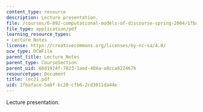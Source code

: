 ```yaml
---
content_type: resource
description: Lecture presentation.
file: /courses/6-892-computational-models-of-discourse-spring-2004/1fbaface5a8fbc20cfb62cd3011da44e_lec21.pdf
file_type: application/pdf
learning_resource_types:
- Lecture Notes
license: https://creativecommons.org/licenses/by-nc-sa/4.0/
ocw_type: OCWFile
parent_title: Lecture Notes
parent_type: CourseSection
parent_uid: 60d1924f-7823-1aed-404a-a8cca822467b
resourcetype: Document
title: lec21.pdf
uid: 1fbaface-5a8f-bc20-cfb6-2cd3011da44e
---
```

Lecture presentation.